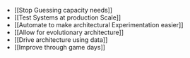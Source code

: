 - [[Stop Guessing capacity needs]]
- [[Test Systems at production Scale]]
- [[Automate to make architectural Experimentation easier]]
- [[Allow for evolutionary architecture]]
- [[Drive architecture using data]]
- [[Improve through game days]]
